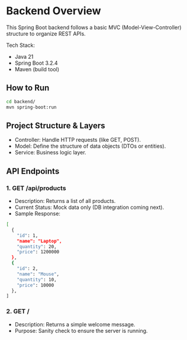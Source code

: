 # Backend Overview

This Spring Boot backend follows a basic MVC (Model-View-Controller) structure to organize REST APIs.

Tech Stack: 
- Java 21
- Spring Boot 3.2.4  
- Maven (build tool)

## How to Run

```bash
cd backend/
mvn spring-boot:run
```

## Project Structure & Layers

 - Controller: Handle HTTP requests (like GET, POST).
 - Model: Define the structure of data objects (DTOs or entities).
 - Service: Business logic layer.
 
## API Endpoints

### 1. GET /api/products
 - Description: Returns a list of all products.
 - Current Status: Mock data only (DB integration coming next).
 - Sample Response:
    
```bash
[
  {
    "id": 1,
    "name": "Laptop",
    "quantity": 20,
    "price": 1200000
  },
  {
    "id": 2,
    "name": "Mouse",
    "quantity": 10,
    "price": 10000
  },
]
```

### 2. GET /
 - Description: Returns a simple welcome message.
 - Purpose: Sanity check to ensure the server is running.

